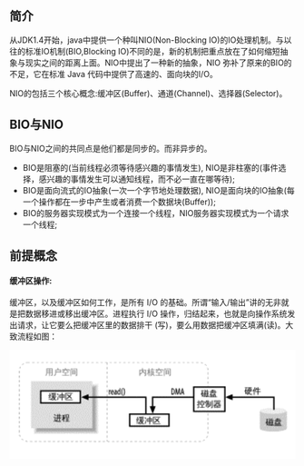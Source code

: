 ## 简介
从JDK1.4开始，java中提供一个种叫NIO(Non-Blocking IO)的IO处理机制。与以往的标准IO机制(BIO,Blocking IO)不同的是，新的机制把重点放在了如何缩短抽象与现实之间的距离上面。NIO中提出了一种新的抽象，NIO 弥补了原来的BIO的不足，它在标准 Java 代码中提供了高速的、面向块的I/O。

NIO的包括三个核心概念:缓冲区(Buffer)、通道(Channel)、选择器(Selector)。

## BIO与NIO
BIO与NIO之间的共同点是他们都是同步的。而非异步的。
- BIO是阻塞的(当前线程必须等待感兴趣的事情发生), NIO是非柱塞的(事件选择，感兴趣的事情发生可以通知线程，而不必一直在哪等待);
- BIO是面向流式的IO抽象(一次一个字节地处理数据), NIO是面向块的IO抽象(每一个操作都在一步中产生或者消费一个数据块(Buffer));
- BIO的服务器实现模式为一个连接一个线程，NIO服务器实现模式为一个请求一个线程;

## 前提概念

#### 缓冲区操作:
缓冲区，以及缓冲区如何工作，是所有 I/O 的基础。所谓“输入/输出”讲的无非就是把数据移进或移出缓冲区。进程执行 I/O 操作，归结起来，也就是向操作系统发出请求，让它要么把缓冲区里的数据排干 (写)，要么用数据把缓冲区填满(读)。大致流程如图：

![I/O缓冲区操作简图](./../image/java/java中的NIO/I:O缓冲区操作简图.png)
